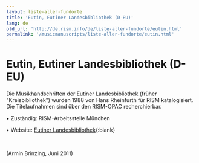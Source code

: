 ```yaml
---
layout: liste-aller-fundorte
title: 'Eutin, Eutiner Landesbibliothek (D-EU)'
lang: de
old_url: 'http://de.rism.info/de/liste-aller-fundorte/eutin.html'
permalink: '/musicmanuscripts/liste-aller-fundorte/eutin.html'
---
```



# Eutin, Eutiner Landesbibliothek (D-EU)

Die Musikhandschriften der Eutiner Landesbibliothek (früher "Kreisbibliothek") wurden 1988 von Hans Rheinfurth für RISM katalogisiert. Die Titelaufnahmen sind über den RISM-OPAC recherchierbar.

• Zuständig: RISM-Arbeitsstelle München

• Website: [Eutiner Landesbibliothek](http://www.lb-eutin.de/ "Opens external link in new window"){:blank}

&nbsp;

(Armin Brinzing, Juni 2011)

